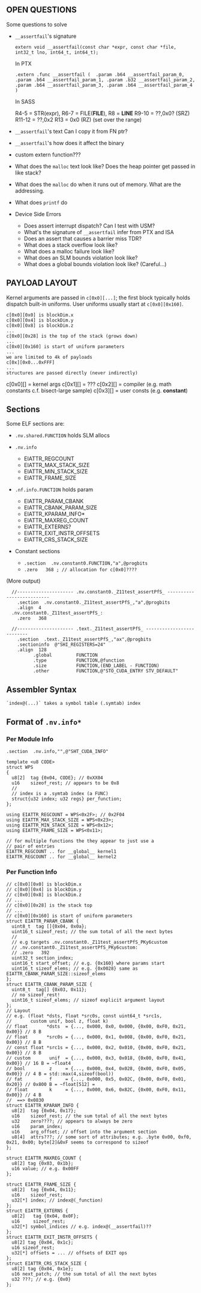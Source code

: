 ## OPEN QUESTIONS

Some questions to solve

* `__assertfail`'s signature


   `extern void __assertfail(const char *expr, const char *file, int32_t lno, int64_t, int64_t);`

   In PTX

  `.extern .func __assertfail
  (  .param .b64 __assertfail_param_0,
     .param .b64 __assertfail_param_1,
     .param .b32 __assertfail_param_2,
     .param .b64 __assertfail_param_3,
     .param .b64 __assertfail_param_4
  )`

   In SASS

    R4-5 = STR(expr),
    R6-7 = FILE(__FILE__),
    R8 = __LINE__
    R9-10 = ??,0x0? (SRZ)
    R11-12 = ??,0x2
    R13 = 0x0 (RZ)  (set over the range)

* `__assertfail`'s text
  Can I copy it from FN ptr?

* `__assertfail`'s how does it affect the binary

* custom extern function???

* What does the `malloc` text look like?  Does the heap pointer get passed in like stack?

* What does the `malloc` do when it runs out of memory.  What are the addressing.

* What does `printf` do

* Device Side Errors
   - Does assert interrupt dispatch?  Can I test with USM?
   - What's the signature of `__assertfail`
      infer from PTX and ISA
   - Does an assert that causes a barrier miss TDR?
   - What does a stack overflow look like?
   - What does a malloc failure look like?
   - What does an SLM bounds violation look like?
   - What does a global bounds violation look like?  (Careful...)



## PAYLOAD LAYOUT

Kernel arguments are passed in `c[0x0][...]`; the first block typically holds
dispatch built-in uniforms.  User uniforms usually start at `c[0x0][0x160]`.

    c[0x0][0x0] is blockDim.x
    c[0x0][0x4] is blockDim.y
    c[0x0][0x8] is blockDim.z
    ...
    c[0x0][0x28] is the top of the stack (grows down)
    ...
    c[0x0][0x160] is start of uniform parameters
    ...
    we are limited to 4k of payloads
    c[0x][0x0...0xFFF]
    ...
    structures are passed directly (never indirectly)

c[0x0][] = kernel args
c[0x1][] = ???
c[0x2][] = compiler (e.g. math constants c.f. bisect-large sample)
c[0x3][] = user consts (e.g. __constant__)


## Sections

Some ELF sections are:

  * `.nv.shared.FUNCTION` holds SLM allocs

  * `.nv.info`
      - EIATTR_REGCOUNT
      - EIATTR_MAX_STACK_SIZE
      - EIATTR_MIN_STACK_SIZE
      - EIATTR_FRAME_SIZE

  * `.nf.info.FUNCTION`  holds param
      - EIATTR_PARAM_CBANK
      - EIATTR_CBANK_PARAM_SIZE
      - EIATTR_KPARAM_INFO*
      - EIATTR_MAXREG_COUNT
      - EIATTR_EXTERNS?
      - EIATTR_EXIT_INSTR_OFFSETS
      - EIATTR_CRS_STACK_SIZE

  * Constant sections
    - `.section  .nv.constant0.FUNCTION,"a",@progbits`
    - `.zero   368 ; // allocation for c[0x0]????`

   (More output)

      //--------------------- .nv.constant0._Z11test_assertPfS_ --------------------------
        .section  .nv.constant0._Z11test_assertPfS_,"a",@progbits
        .align  4
      .nv.constant0._Z11test_assertPfS_:
        .zero   368

      //--------------------- .text._Z11test_assertPfS_ --------------------------
        .section  .text._Z11test_assertPfS_,"ax",@progbits
        .sectioninfo  @"SHI_REGISTERS=24"
        .align  128
              .global         FUNCTION
              .type           FUNCTION,@function
              .size           FUNCTION,(END_LABEL - FUNCTION)
              .other          FUNCTION,@"STO_CUDA_ENTRY STV_DEFAULT"


## Assembler Syntax

    `index@(...)` takes a symbol table (.symtab) index



## Format of `.nv.info*`


### Per Module Info

    .section  .nv.info,"",@"SHT_CUDA_INFO"

    template <u8 CODE>
    struct WPS
    {
      u8[2]  tag {0x04, CODE}; // 0xXX04
      u16    sizeof_rest; // appears to be 0x8
      //
      // index is a .symtab index (a FUNC)
      struct{u32 index; u32 regs} per_function;
    };

    using EIATTR_REGCOUNT = WPS<0x2F>; // 0x2F04
    using EIATTR_MAX_STACK_SIZE = WPS<0x23>;
    using EIATTR_MIN_STACK_SIZE = WPS<0x12>;
    using EIATTR_FRAME_SIZE = WPS<0x11>;

    // for multiple functions the they appear to just use a
    // pair of entries
    EIATTR_REGCOUNT .. for __global__ kernel1
    EIATTR_REGCOUNT .. for __global__ kernel2



### Per Function Info


    // c[0x0][0x0] is blockDim.x
    // c[0x0][0x4] is blockDim.y
    // c[0x0][0x8] is blockDim.z
    // ...
    // c[0x0][0x28] is the stack top
    // ...
    // c[0x0][0x160] is start of uniform parameters
    struct EIATTR_PARAM_CBANK {
      uint8_t  tag []{0x04, 0x0a};
      uint16_t sizeof_rest; // the sum total of all the next bytes
      //
      // e.g targets .nv.constant0._Z11test_assertPfS_PKy6custom
      // .nv.constant0._Z11test_assertPfS_PKy6custom:
      // .zero   392
      uint32_t section_index;
      uint16_t start_offset; // e.g. {0x160} where params start
      uint16_t sizeof_elems; // e.g. {0x0028} same as EIATTR_CBANK_PARAM_SIZE::sizeof_elems
    };
    struct EIATTR_CBANK_PARAM_SIZE {
      uint8_t  tag[] {0x03, 0x11};
      // no sizeof_rest!
      uint16_t sizeof_elems; // sizeof explicit argument layout
    };
    // Layout
    // e.g. (float *dsts, float *src0s, const uint64_t *src1s,
    //       custom unif, bool z, float k)
    // float       *dsts  = {..., 0x000, 0x0, 0x000, {0x00, 0xF0, 0x21, 0x00}} // 8 B
    // float       *src0s = {..., 0x000, 0x1, 0x008, {0x00, 0xF0, 0x21, 0x00}} // 8 B
    // const float *src1s = {..., 0x000, 0x2, 0x010, {0x00, 0xF0, 0x21, 0x00}} // 8 B
    // custom       unif  = {..., 0x000, 0x3, 0x018, {0x00, 0xF0, 0x41, 0x00}} // 16 B = ~float4
    // bool         z     = {..., 0x000, 0x4, 0x028, {0x00, 0xF0, 0x05, 0x00}} // 4 B = std::max(4,sizeof(bool))
    // fat          f     = {..., 0x000, 0x5, 0x02C, {0x00, 0xF0, 0x01, 0x20}} // 0x800 B = ~float[512] =
    // float        k     = {..., 0x000, 0x6, 0x82C, {0x00, 0xF0, 0x11, 0x00}} // 4 B
    //  ==> 0x0830
    struct EIATTR_KPARAM_INFO {
      u8[2]  tag {0x04, 0x17};
      u16    sizeof_rest; // the sum total of all the next bytes
      u32    zero????; // appears to always be zero
      u16    param_index;
      u16    arg_offset; // offset into the argument section
      u8[4]  attrs???; // some sort of attributes; e.g. .byte 0x00, 0xf0, 0x21, 0x00; byte[2]&0xF seems to correspond to sizeof
    };

    struct EIATTR_MAXREG_COUNT {
      u8[2] tag {0x03, 0x1b};
      u16 value; // e.g. 0x00FF
    };

    struct EIATTR_FRAME_SIZE {
      u8[2]  tag {0x04, 0x11};
      u16    sizeof_rest;
      u32[*] index; // index@(_function)
    };
    struct EIATTR_EXTERNS {
      u8[2]   tag {0x04, 0x0F};
      u16     sizeof_rest;
      u32[*] symbol_indices // e.g. index@(__assertfail)??
    };
    struct EIATTR_EXIT_INSTR_OFFSETS {
      u8[2] tag {0x04, 0x1c};
      u16 sizeof_rest;
      u32[*] offsets = ... // offsets of EXIT ops
    };
    struct EIATTR_CRS_STACK_SIZE {
      u8[2] tag {0x04, 0x1e};
      u16 next_patch; // the sum total of all the next bytes
      u32 ???; // e.g. {0x0}
    };